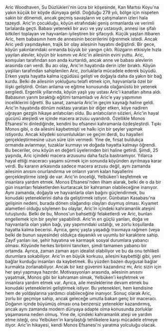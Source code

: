 Aric Woodhaven, Su Düzlükleri'nin ücra bir köşesinde, Kan Martısı Koyu'na yakın küçük bir köyde dünyaya geldi. Doğduğu 279 yılı, bölge için nispeten sakin bir dönemdi, ancak geçmiş savaşların ve çatışmaların izleri hala tazeydi.
Aric'in çocukluğu, köyün etrafındaki geniş ormanlarda ve verimli tarlalarda geçti. Babası yetenekli bir avcı ve yay ustasıydı, annesi ise şifalı bitkileri toplayan ve hayvanları iyileştiren bir şifacıydı. Küçük yaştan itibaren Aric, hem babasının hem de annesinin becerilerini öğrenmek istedi.
Ancak Aric yedi yaşındayken, trajik bir olay ailesinin hayatını değiştirdi. Bir gece, köyün yakınlarındaki ormanda büyük bir yangın çıktı. Rüzgarın etkisiyle hızla yayılan alevler, köyün bir kısmını ve Aric'in ailesinin evini yuttu. Aric, komşuları tarafından son anda kurtarıldı, ancak anne ve babası alevlerin arasında can verdi.
Bu acı olay, Aric'in hayatında derin izler bıraktı. Köyün yaşlıları tarafından sahiplenilen Aric, zorluklarla mücadele ederek büyüdü. Erken yaşta hayatta kalma içgüdüsü gelişti ve doğayla daha da yakın bir bağ kurdu. Belki de ailesinin yokluğunu telafi etmek için, hayvanlarla özel bir ilişki geliştirdi. Onları anlama ve eğitme konusunda olağanüstü bir yetenek sergiledi.
Ergenlik yıllarında, köyün yaşlı yay ustası Aric'i kanatları altına aldı. Babasının yarım bıraktığı eğitimi tamamladı ve Aric'e yay yapımının inceliklerini öğretti. Bu sanat, zamanla Aric'in geçim kaynağı haline geldi.
Aric'in hayatında dönüm noktası yaratan bir diğer etken, köye nadiren uğrayan gezgin hikaye anlatıcıları oldu. Bu anlatıcıların sözleri, Aric'in hayal gücünü ateşledi ve içinde macera arzusu uyandırdı. Özellikle Monos Efsanesi'ni dinlediğinde, kendini bu efsanevi kahramanla özdeşleştirdi. Tıpkı Monos gibi, o da ailesini kaybetmişti ve halkı için bir şeyler yapmak istiyordu.
Ancak köydeki sorumlulukları ve geçim derdi, bu hayalleri gerçekleştirmesine uzun süre izin vermedi. Yine de, fırsat buldukça ormanda avlanmayı, tuzaklar kurmayı ve doğada hayatta kalmayı öğrendi. Bu beceriler, onu köyün en değerli üyelerinden biri haline getirdi.
Şimdi, 25 yaşında, Aric içindeki macera arzusunu daha fazla bastıramıyor. Yıllarca hayal ettiği maceracı yaşamı sürmek için sonunda köyünden ayrılmaya karar verdi. Bu kararın arkasında sadece macera arzusu değil, aynı zamanda ailesinin anısını onurlandırma ve onların yarım kalan hayallerini gerçekleştirme isteği de var.
Aric'in önceliği, Yelbüken'i keşfetmek ve insanlara yardım etmek. Monos Efsanesi'nden ilham alarak, belki de o da bir gün insanları felaketlerden kurtaracak bir kahraman olabileceğine inanıyor. Aynı zamanda, doğayla ve hayvanlarla olan bağını güçlendirmek, bu konudaki yeteneklerini daha da geliştirmek istiyor.
Günbatan Kasabası'na gelişinin nedeni, burada dönen olağandışı olayları duymuş olması. Kıyamet alametleri olduğu söylenen bu olaylar, Aric'in içindeki kahramanlık ateşini tutuşturdu. Belki de bu, Monos'un bahsettiği felaketlerdi ve Aric, bunları engellemek için bir şeyler yapabilirdi.
Aric'in en güçlü yanları, doğa ve hayvanlarla olan yakın bağı, yay yapımındaki ustalığı, ve zorlu koşullarda hayatta kalma becerisi. Ayrıca, genç yaşta yaşadığı travmaya rağmen (veya belki de bunun sayesinde) oldukça dayanıklı ve uyumlu bir karaktere sahip.
Zayıf yanları ise, şehir hayatına ve karmaşık sosyal durumlara yabancı olması. Köyünde herkes birbirini tanırken, şimdi tamamen yabancı bir ortamda. Ayrıca, zaman zaman aşırı idealist olabiliyor ve bu da onu tehlikeli durumlara sokabiliyor.
Aric'in en büyük korkusu, ailesini kaybettiği gibi, yeni bağlar kurduğu insanları da kaybetmek. Bu yüzden bazen duygusal bağlar kurmakta zorlanabiliyor. Ancak bir kez güvenini kazandınız mı, Aric sizin için her şeyi yapmaya hazırdır.
Motivasyonları arasında, ailesinin anısını yaşatmak, Monos gibi bir kahraman olmak, Yelbüken'i keşfetmek ve insanlara yardım etmek var. Ayrıca, aile mesleklerine devam etmek bu konudaki yeteneklerini geliştirmek istiyor. Bu yetenekleri, hem kendisine hem de yoldaşlarına yardımcı olabileceğine inanıyor.
Sonuç olarak Aric, zorlu bir geçmişe sahip, ancak geleceğe umutla bakan genç bir maceracı. Doğanın içinde büyümüş olması ona benzersiz yetenekler kazandırmış, ancak aynı zamanda modern dünyaya adapte olma konusunda zorluklar yaşamasına neden olmuş. Yine de, içindeki kahramanlık ateşi ve yardım etme isteği, onu Yelbüken'in karşılaştığı tehlikelere karşı mücadele etmeye itiyor. Aric'in hikayesi, kendi Monos Efsanesi'ni yaratma yolculuğu olacak.